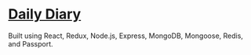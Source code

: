 # <a href="https://mydailydiary.herokuapp.com/" target="_blank">Daily Diary</a>
Built using React, Redux, Node.js, Express, MongoDB, Mongoose, Redis, and Passport.